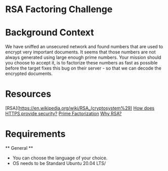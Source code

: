 # RSA Factoring Challenge

# Background Context
We have sniffed an unsecured network and found numbers that are used to
encrypt very important documents. It seems that those numbers are not
always generated using large enough prime numbers.
Your mission should you choose to accept it, is to factorize these numbers
as fast as possible before the target fixes this bug on their server - so
that we can decode the encrypted documents.

# Resources
[RSA](https://en.wikipedia.org/wiki/RSA_(cryptosystem%29)
[How does HTTPS provide security?](https://stackoverflow.com/questions/3968095/how-does-https-provide-security)
[Prime Factorization](https://privacycanada.net/mathematics/prime-factorization/)
[Why RSA?](https://jaredatandi.hashnode.dev/rsa-factoring)

# Requirements
** General **
* You can choose the language of your choice.
* OS needs to be Standard Ubuntu 20.04 LTS/
